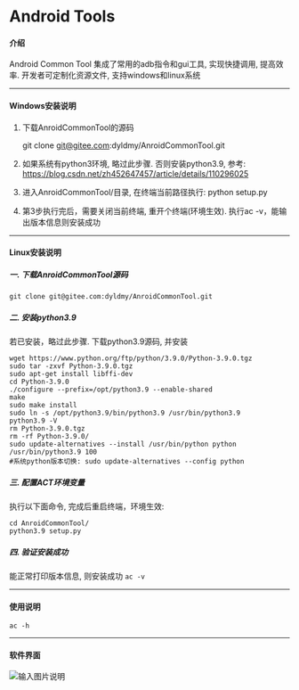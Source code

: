 # Android Tools

#### 介绍

Android Common Tool 集成了常用的adb指令和gui工具, 实现快捷调用,  提高效率.
开发者可定制化资源文件, 支持windows和linux系统

------------


#### Windows安装说明
1. 下载AnroidCommonTool的源码

   git clone git@gitee.com:dyldmy/AnroidCommonTool.git


2. 如果系统有python3环境, 略过此步骤. 否则安装python3.9, 参考:
   https://blog.csdn.net/zh452647457/article/details/110296025

3. 进入AnroidCommonTool/目录, 在终端当前路径执行: python setup.py
4. 第3步执行完后，需要关闭当前终端, 重开个终端(环境生效). 执行ac -v，能输出版本信息则安装成功

------------
#### Linux安装说明
##### 一. 下载AnroidCommonTool源码
   `git clone git@gitee.com:dyldmy/AnroidCommonTool.git`
##### 二. 安装python3.9
   若已安装，略过此步骤. 下载python3.9源码, 并安装


    wget https://www.python.org/ftp/python/3.9.0/Python-3.9.0.tgz
    sudo tar -zxvf Python-3.9.0.tgz
    sudo apt-get install libffi-dev
    cd Python-3.9.0
    ./configure --prefix=/opt/python3.9 --enable-shared 
    make
    sudo make install
    sudo ln -s /opt/python3.9/bin/python3.9 /usr/bin/python3.9
    python3.9 -V
    rm Python-3.9.0.tgz
    rm -rf Python-3.9.0/
    sudo update-alternatives --install /usr/bin/python python /usr/bin/python3.9 100
    #系统python版本切换: sudo update-alternatives --config python 

##### 三. 配置ACT环境变量
  执行以下面命令, 完成后重启终端，环境生效:
  
    cd AnroidCommonTool/
    python3.9 setup.py
##### 四. 验证安装成功
   能正常打印版本信息, 则安装成功
   `ac -v`

------------


#### 使用说明

 `ac -h`

------------


#### 软件界面

![输入图片说明](https://gitee.com/dyldmy/AnroidCommonTool/raw/master/res/ac.PNG "在这里输入图片标题")
